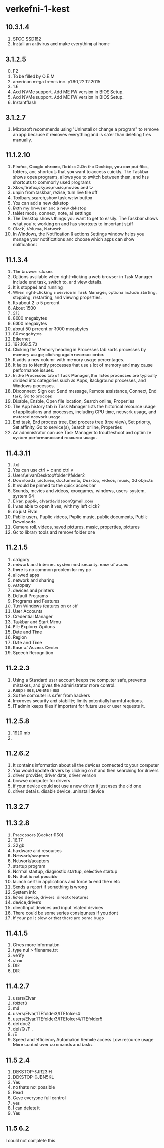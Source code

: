 # verkefni-1-kest

## 10.3.1.4
1. SPCC SSD162
2. Install an antivirus and make everything at home

## 3.1.2.5
0. F2
1. To be filled by O.E.M
2. american mega trends inc. p1.60,22.12.2015
4. 1.6
5. Add NVMe support. Add ME FW version in BIOS Setup.
6. Add NVMe support. Add ME FW version in BIOS Setup.
7. Instantflash

## 3.1.2.7
1. Microsoft recommends using "Uninstall or change a program" to remove an app because it removes everything and is safer than deleting files manually.

## 11.1.2.10
1. Firefox, Google chrome, Roblox
2.On the Desktop, you can put files, folders, and shortcuts that you want to access quickly. The Taskbar shows open programs, allows you to switch between them, and has shortcuts to commonly used programs.
3. Xbox,firefox,skype,music,movies and tv
4. unpin from taskbar, rezise, turn live tile off
5. Toolbars,search,show task weiw button
6. You can add a new dekstop
7. Both my browser and a new dekstop
8. tablet mode, connect, note, all settings
9. The Desktop shows things you want to get to easily. The Taskbar shows what you're working on and has shortcuts to important stuff
10. Clock, Volume, Network
11. In Windows, the Notification & actions Settings window helps you manage your notifications and choose which apps can show notifications

## 11.1.3.4
1. The browser closes
2. Options available when right-clicking a web browser in Task Manager include end task, switch to, and view details.
3. It is stopped and running
4. When right-clicking a service in Task Manager, options include starting, stopping, restarting, and viewing properties.
5. Its about 2 to 5 percent
6. About 1500
7. 212
8. 8000 megabytes
9. 6300 megabytes
10. about 50 percent or 3000 megabytes
11. 80 megabytes
12. Ethernet
13. 192.168.5.73
14. Clicking the Memory heading in Processes tab sorts processes by memory usage; clicking again reverses order.
15. It adds a new column with memory usage percentages.
16. It helps to identify processes that use a lot of memory and may cause performance issues.
17. In the Processes tab of Task Manager, the listed processes are typically divided into categories such as Apps, Background processes, and Windows processes.
18. Disconnect, Sign out, Send message, Remote assistance, Connect, End task, Go to procces
19. Disable, Enable, Open file location, Search online, Properties
20. The App history tab in Task Manager lists the historical resource usage of applications and processes, including CPU time, network usage, and metered network usage.
21. End task, End process tree, End process tree (tree view), Set priority, Set affinity, Go to service(s), Search online, Properties
22. An administrator can use Task Manager to troubleshoot and optimize system performance and resource usage.

## 11.4.3.11
1. .txt
2. You can use ctrl + c and ctrl v
4. Users\elvar\Desktop\folder1\folder2
5. Downloads, pictures, doctuments, Desktop, videos, music, 3d objects
6. It would be pinned to the quick acces bar
7. Sounds, movies and videos, xboxgames, windows, users, system, system 64
8. Elvar, puplic, elvardavidsson9gmail.com
9. I was able to open it yes, with my left click?
10. no just Elvar
11. Public users, Puplic videos, Puplic music, public documents, Public Downloads
12. Camera roll, videos, saved pictures, music, properties, pictures
13. Go to library tools and remove folder one

## 11.2.1.5
1. catigory
2. network and internet. system and security. ease of acces
3. there is no common problem for my pc
4. allowed apps
5. network and sharing
6. Autoplay
7. devices and printers
8. Default Programs
9. Programs and Features
10. Turn Windows features on or off
11. User Accounts
12. Credential Manager
13. Taskbar and Start Menu
14. File Explorer Options
15. Date and Time
16. Region
17. Date and Time
18. Ease of Access Center
19. Speech Recognition

## 11.2.2.3
1. Using a Standard user account keeps the computer safe, prevents mistakes, and gives the administrator more control.
2. Keep Files, Delete Files
3. So the computer is safer from hackers 
4. Improves security and stability; limits potentially harmful actions.
5. IT admin keeps files if important for future use or user requests it.

## 11.2.5.8
1. 1920 mb
2. 



## 11.2.6.2
1. It contains information about all the devices connected to your computer
2. You would update drivers by clicking on it and then searching for drivers
3. driver provider, driver date, driver version
4. browse computer for drivers
5. if your device could not use a new driver it just uses the old one
6. driver details, disable device, uninstall device

## 11.3.2.7

## 11.3.2.8 
1. Processors (Socket 1150)
2. 16/17
3. 32 gb
4. hardware and resources
5. Network/adaptors
6. Network/adaptors
7. startup program
8. Normal startup, diagnostic startup, selective startup
9. No that is not possible
10. launch certain applications and force to end them etc
11. Sends a report if something is wrong
12. System info
13. listed device, drivers, directx features
14. device,drivers
15. directInput devices and input related devices
16. There could be some series consiqunses if you dont
17. If your pc is slow or that there are some bugs

## 11.4.1.5
1. Gives more information
2. type nul > filename.txt
3. verify
4. clear
5. DIR
6. DIR

## 11.4.2.7
1. users/Elvar
2. folder3
3. md
4. users/Elvar/ITEfolder3/ITEfolder4
5. users/Elvar/ITEfolder3/ITEfolder4/ITEfolder5
6. del doc2
7. del /Q /F .
8. /E
9. Speed and efficiency
Automation
Remote access
Low resource usage
More control over commands and tasks.




## 11.5.2.4
1. DEKSTOP-8JR23IH
2. DEKSTOP-CJBN5KL
3. Yes
4. no thats not possible
5. Read
6. Gave everyone full control
7. yes
8. I can delete it
9. Yes

## 11.5.6.2
I could not complete this
